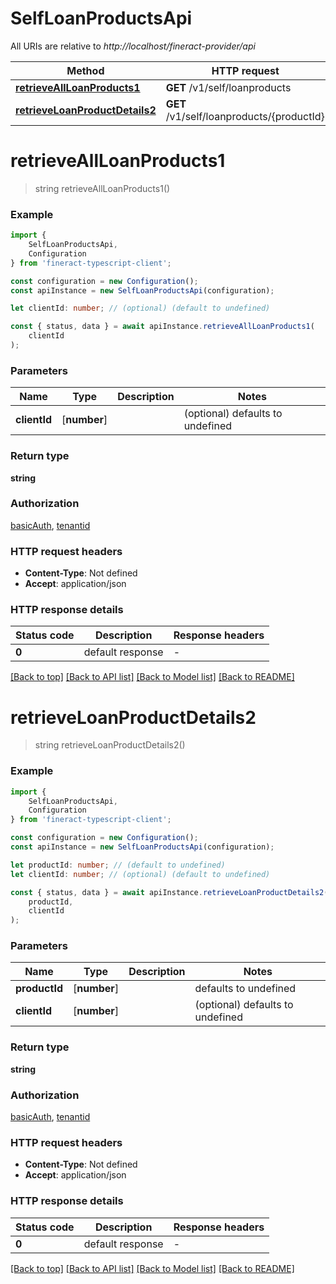 # SelfLoanProductsApi

All URIs are relative to *http://localhost/fineract-provider/api*

|Method | HTTP request | Description|
|------------- | ------------- | -------------|
|[**retrieveAllLoanProducts1**](#retrieveallloanproducts1) | **GET** /v1/self/loanproducts | |
|[**retrieveLoanProductDetails2**](#retrieveloanproductdetails2) | **GET** /v1/self/loanproducts/{productId} | |

# **retrieveAllLoanProducts1**
> string retrieveAllLoanProducts1()


### Example

```typescript
import {
    SelfLoanProductsApi,
    Configuration
} from 'fineract-typescript-client';

const configuration = new Configuration();
const apiInstance = new SelfLoanProductsApi(configuration);

let clientId: number; // (optional) (default to undefined)

const { status, data } = await apiInstance.retrieveAllLoanProducts1(
    clientId
);
```

### Parameters

|Name | Type | Description  | Notes|
|------------- | ------------- | ------------- | -------------|
| **clientId** | [**number**] |  | (optional) defaults to undefined|


### Return type

**string**

### Authorization

[basicAuth](../README.md#basicAuth), [tenantid](../README.md#tenantid)

### HTTP request headers

 - **Content-Type**: Not defined
 - **Accept**: application/json


### HTTP response details
| Status code | Description | Response headers |
|-------------|-------------|------------------|
|**0** | default response |  -  |

[[Back to top]](#) [[Back to API list]](../README.md#documentation-for-api-endpoints) [[Back to Model list]](../README.md#documentation-for-models) [[Back to README]](../README.md)

# **retrieveLoanProductDetails2**
> string retrieveLoanProductDetails2()


### Example

```typescript
import {
    SelfLoanProductsApi,
    Configuration
} from 'fineract-typescript-client';

const configuration = new Configuration();
const apiInstance = new SelfLoanProductsApi(configuration);

let productId: number; // (default to undefined)
let clientId: number; // (optional) (default to undefined)

const { status, data } = await apiInstance.retrieveLoanProductDetails2(
    productId,
    clientId
);
```

### Parameters

|Name | Type | Description  | Notes|
|------------- | ------------- | ------------- | -------------|
| **productId** | [**number**] |  | defaults to undefined|
| **clientId** | [**number**] |  | (optional) defaults to undefined|


### Return type

**string**

### Authorization

[basicAuth](../README.md#basicAuth), [tenantid](../README.md#tenantid)

### HTTP request headers

 - **Content-Type**: Not defined
 - **Accept**: application/json


### HTTP response details
| Status code | Description | Response headers |
|-------------|-------------|------------------|
|**0** | default response |  -  |

[[Back to top]](#) [[Back to API list]](../README.md#documentation-for-api-endpoints) [[Back to Model list]](../README.md#documentation-for-models) [[Back to README]](../README.md)

